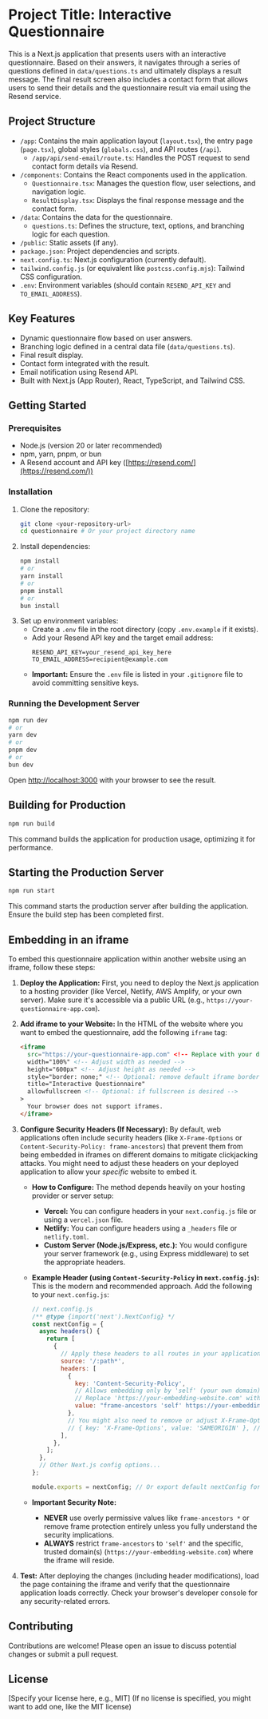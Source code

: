 # Project Title: Interactive Questionnaire

This is a Next.js application that presents users with an interactive questionnaire. Based on their answers, it navigates through a series of questions defined in `data/questions.ts` and ultimately displays a result message. The final result screen also includes a contact form that allows users to send their details and the questionnaire result via email using the Resend service.

## Project Structure

-   `/app`: Contains the main application layout (`layout.tsx`), the entry page (`page.tsx`), global styles (`globals.css`), and API routes (`/api`).
    -   `/app/api/send-email/route.ts`: Handles the POST request to send contact form details via Resend.
-   `/components`: Contains the React components used in the application.
    -   `Questionnaire.tsx`: Manages the question flow, user selections, and navigation logic.
    -   `ResultDisplay.tsx`: Displays the final response message and the contact form.
-   `/data`: Contains the data for the questionnaire.
    -   `questions.ts`: Defines the structure, text, options, and branching logic for each question.
-   `/public`: Static assets (if any).
-   `package.json`: Project dependencies and scripts.
-   `next.config.ts`: Next.js configuration (currently default).
-   `tailwind.config.js` (or equivalent like `postcss.config.mjs`): Tailwind CSS configuration.
-   `.env`: Environment variables (should contain `RESEND_API_KEY` and `TO_EMAIL_ADDRESS`).

## Key Features

-   Dynamic questionnaire flow based on user answers.
-   Branching logic defined in a central data file (`data/questions.ts`).
-   Final result display.
-   Contact form integrated with the result.
-   Email notification using Resend API.
-   Built with Next.js (App Router), React, TypeScript, and Tailwind CSS.

## Getting Started

### Prerequisites

-   Node.js (version 20 or later recommended)
-   npm, yarn, pnpm, or bun
-   A Resend account and API key ([https://resend.com/](https://resend.com/))

### Installation

1.  Clone the repository:
    ```bash
    git clone <your-repository-url>
    cd questionnaire # Or your project directory name
    ```
2.  Install dependencies:
    ```bash
    npm install
    # or
    yarn install
    # or
    pnpm install
    # or
    bun install
    ```
3.  Set up environment variables:
    -   Create a `.env` file in the root directory (copy `.env.example` if it exists).
    -   Add your Resend API key and the target email address:
        ```dotenv
        RESEND_API_KEY=your_resend_api_key_here
        TO_EMAIL_ADDRESS=recipient@example.com
        ```
    -   **Important:** Ensure the `.env` file is listed in your `.gitignore` file to avoid committing sensitive keys.

### Running the Development Server

```bash
npm run dev
# or
yarn dev
# or
pnpm dev
# or
bun dev
```

Open [http://localhost:3000](http://localhost:3000) with your browser to see the result.

## Building for Production

```bash
npm run build
```

This command builds the application for production usage, optimizing it for performance.

## Starting the Production Server

```bash
npm run start
```

This command starts the production server after building the application. Ensure the build step has been completed first.

## Embedding in an iframe

To embed this questionnaire application within another website using an iframe, follow these steps:

1.  **Deploy the Application:** First, you need to deploy the Next.js application to a hosting provider (like Vercel, Netlify, AWS Amplify, or your own server). Make sure it's accessible via a public URL (e.g., `https://your-questionnaire-app.com`).

2.  **Add iframe to your Website:** In the HTML of the website where you want to embed the questionnaire, add the following `iframe` tag:

    ```html
    <iframe
      src="https://your-questionnaire-app.com" <!-- Replace with your deployed app's URL -->
      width="100%" <!-- Adjust width as needed -->
      height="600px" <!-- Adjust height as needed -->
      style="border: none;" <!-- Optional: remove default iframe border -->
      title="Interactive Questionnaire"
      allowfullscreen <!-- Optional: if fullscreen is desired -->
    >
      Your browser does not support iframes.
    </iframe>
    ```

3.  **Configure Security Headers (If Necessary):** By default, web applications often include security headers (like `X-Frame-Options` or `Content-Security-Policy: frame-ancestors`) that prevent them from being embedded in iframes on different domains to mitigate clickjacking attacks. You might need to adjust these headers on your deployed application to allow your *specific* website to embed it.

    *   **How to Configure:** The method depends heavily on your hosting provider or server setup:
        *   **Vercel:** You can configure headers in your `next.config.js` file or using a `vercel.json` file.
        *   **Netlify:** You can configure headers using a `_headers` file or `netlify.toml`.
        *   **Custom Server (Node.js/Express, etc.):** You would configure your server framework (e.g., using Express middleware) to set the appropriate headers.

    *   **Example Header (using `Content-Security-Policy` in `next.config.js`):** This is the modern and recommended approach. Add the following to your `next.config.js`:

        ```javascript
        // next.config.js
        /** @type {import('next').NextConfig} */
        const nextConfig = {
          async headers() {
            return [
              {
                // Apply these headers to all routes in your application
                source: '/:path*',
                headers: [
                  {
                    key: 'Content-Security-Policy',
                    // Allows embedding only by 'self' (your own domain) and 'https://your-embedding-website.com'
                    // Replace 'https://your-embedding-website.com' with the actual domain where the iframe will be placed.
                    value: "frame-ancestors 'self' https://your-embedding-website.com;",
                  },
                  // You might also need to remove or adjust X-Frame-Options if it's being set elsewhere
                  // { key: 'X-Frame-Options', value: 'SAMEORIGIN' }, // Example default you might need to manage
                ],
              },
            ];
          },
          // Other Next.js config options...
        };

        module.exports = nextConfig; // Or export default nextConfig for ESM
        ```

    *   **Important Security Note:**
        *   **NEVER** use overly permissive values like `frame-ancestors *` or remove frame protection entirely unless you fully understand the security implications.
        *   **ALWAYS** restrict `frame-ancestors` to `'self'` and the specific, trusted domain(s) (`https://your-embedding-website.com`) where the iframe will reside.

4.  **Test:** After deploying the changes (including header modifications), load the page containing the iframe and verify that the questionnaire application loads correctly. Check your browser's developer console for any security-related errors.

## Contributing

Contributions are welcome! Please open an issue to discuss potential changes or submit a pull request.

## License

[Specify your license here, e.g., MIT]
(If no license is specified, you might want to add one, like the MIT license)
